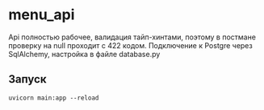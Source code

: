 # menu_api

 Api полностью рабочее, валидация тайп-хинтами, поэтому в постмане проверку на null проходит с 422 кодом. Подключение к Postgre через SqlAlchemy, настройка в файле database.py

## Запуск
```shell
uvicorn main:app --reload
```
